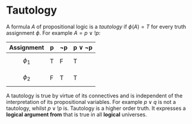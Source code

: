 # Tautology

A formula $A$ of propositional logic is a _tautology_ if $\phi(A) = T$ for every truth assignment $\phi$. For example $A = p~\lor~!p$:

| Assignment | p | ¬p | p ∨ ¬p |
|------------|---|----|--------|
| $$\phi_1$$ | T | F  | T      |
| $$\phi_2$$ | F | T  | T      |

A tautology is true by virtue of its connectives and is independent of the interpretation of its propositional variables. For example $p\lor q$ is not a tautology, whilst $p \lor !p$ is. Tautology is a higher order truth. It expresses a **logical argument from** that is true in all **logical** universes. 
